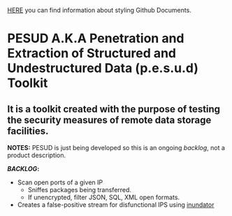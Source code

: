 [HERE](https://help.github.com/en/articles/basic-writing-and-formatting-syntax) you can find information about styling Github Documents. 
# PESUD A.K.A Penetration and Extraction of Structured and Undestructured Data (p.e.s.u.d) Toolkit
## It is a toolkit created with the purpose of testing the security measures of remote data storage facilities.
**NOTES:** PESUD is just being developed so this is an ongoing _backlog_, not a product description.


***BACKLOG*:**
- Scan open ports of a given IP
  - Sniffes packages being transferred. 
  - If unencrypted, filter JSON, SQL, XML open formats. 
- Creates a false-positive stream for disfunctional IPS using [inundator](http://inundator.sourceforge.net/)

